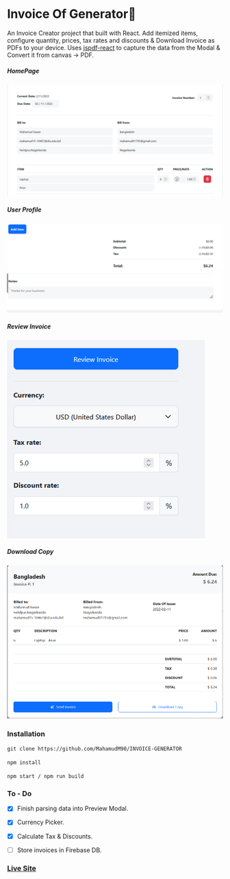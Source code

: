 # Invoice Of Generator🧾

An Invoice Creator project that built with React. Add itemized items, configure quantity, prices, tax rates and discounts & Download Invoice as PDFs to your device.  Uses [jspdf-react](https://www.npmjs.com/package/jspdf-react) to capture the data from the Modal & Convert it from canvas -> PDF.



##### HomePage

![ScreenShot of Form](screenshots/a.png)



##### User Profile

![ScreenShot of Form](screenshots/b.png)



##### Review Invoice

![ScreenShot of Form](screenshots/c.png)



##### Download Copy

![ScreenShot of Form](screenshots/d.png)


### Installation

```
git clone https://github.com/MahamudM90/INVOICE-GENERATOR

npm install

npm start / npm run build
```

### To - Do
- [x] Finish parsing data into Preview Modal.

- [x] Currency Picker.

- [x] Calculate Tax & Discounts.

- [ ] Store invoices in Firebase DB.


 ###    [Live Site](https://invoice-generator-react.netlify.app/) 
